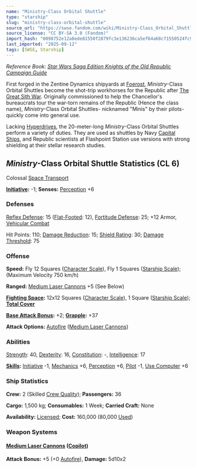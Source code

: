 ```yaml
---
name: "Ministry-Class Orbital Shuttle"
type: "starship"
slug: "ministry-class-orbital-shuttle"
source_url: "https://swse.fandom.com/wiki/Ministry-Class_Orbital_Shuttle"
source_license: "CC BY-SA 3.0 (Fandom)"
import_hash: "0098752e12a8ede81550f2879fc3e136236ca5ef64a68c71550524fc918d3a20"
last_imported: "2025-09-12"
tags: [SWSE, Starship]
---
```

*Reference Book: [Star Wars Saga Edition Knights of the Old Republic Campaign Guide](https://swse.fandom.com/wiki/Star_Wars_Saga_Edition_Knights_of_the_Old_Republic_Campaign_Guide)*

First forged in the Zentine Dynamics shipyards at [Foerost](https://swse.fandom.com/wiki/Foerost), *Ministry*-Class Orbital Shuttles become the shot-trip workhorses for the Republic after [The Great Sith War](https://swse.fandom.com/wiki/The_Great_Sith_War). Originally commissioned to help the Chancellor's bureaucrats tour the war-torn remains of the Republic (Hence the class name), *Ministry*-Class Orbital Shuttles- nicknamed "Minis" by their pilots- quickly come into general use.

Lacking [Hyperdrives](https://swse.fandom.com/wiki/Hyperdrive), the 20-meter-long *Ministry*-Class Orbital Shuttles perform a variety of duties. They are used as shuttles by Navy [Capital Ships](https://swse.fandom.com/wiki/Capital_Ships), and Republic scientists at Flashpoint Station use versions with strong shielding at their stellar research studies.

## *Ministry*-Class Orbital Shuttle Statistics (CL 6)
Colossal [Space Transport](https://swse.fandom.com/wiki/Space_Transport)

**[Initiative](https://swse.fandom.com/wiki/Initiative):** -1; **Senses:** [Perception](https://swse.fandom.com/wiki/Perception) +6
### Defenses
[Reflex Defense](https://swse.fandom.com/wiki/Reflex_Defense_(Vehicles)): 15 ([Flat-Footed](https://swse.fandom.com/wiki/Flat-Footed): 12), [Fortitude Defense](https://swse.fandom.com/wiki/Fortitude_Defense_(Vehicles)): 25; +12 Armor, [Vehicular Combat](https://swse.fandom.com/wiki/Vehicular_Combat)

Hit Points: 110; [Damage Reduction](https://swse.fandom.com/wiki/Damage_Reduction): 15; [Shield Rating](https://swse.fandom.com/wiki/Shield_Rating): 30; [Damage Threshold](https://swse.fandom.com/wiki/Damage_Threshold_(Vehicles)): 75
### Offense
**Speed:** Fly 12 Squares ([Character Scale](https://swse.fandom.com/wiki/Character_Scale)), Fly 1 Squares ([Starship Scale](https://swse.fandom.com/wiki/Starship_Scale)); (Maximum Velocity 750 km/h)

**Ranged:** [Medium Laser Cannons](https://swse.fandom.com/wiki/Medium_Laser_Cannons) +5 (See Below)

**[Fighting Space](https://swse.fandom.com/wiki/Fighting_Space):** 12x12 Squares ([Character Scale](https://swse.fandom.com/wiki/Character_Scale)), 1 Square ([Starship Scale](https://swse.fandom.com/wiki/Starship_Scale)); **[Total Cover](https://swse.fandom.com/wiki/Total_Cover)**

**[Base Attack Bonus](https://swse.fandom.com/wiki/Base_Attack_Bonus):** +2; **[Grapple](https://swse.fandom.com/wiki/Grapple):** +37

**Attack Options:** [Autofire](https://swse.fandom.com/wiki/Autofire_(Vehicle_Combat)) ([Medium Laser Cannons](https://swse.fandom.com/wiki/Medium_Laser_Cannons))
### Abilities
[Strength](https://swse.fandom.com/wiki/Strength): 40, [Dexterity](https://swse.fandom.com/wiki/Dexterity): 16, [Constitution](https://swse.fandom.com/wiki/Constitution): -, [Intelligence](https://swse.fandom.com/wiki/Intelligence): 17

**[Skills](https://swse.fandom.com/wiki/Skills):** [Initiative](https://swse.fandom.com/wiki/Initiative) -1, [Mechanics](https://swse.fandom.com/wiki/Mechanics) +6, [Perception](https://swse.fandom.com/wiki/Perception) +6, [Pilot](https://swse.fandom.com/wiki/Pilot) -1, [Use Computer](https://swse.fandom.com/wiki/Use_Computer) +6
### Ship Statistics
**Crew:** 2 (Skilled [Crew Quality](https://swse.fandom.com/wiki/Crew_Quality)); **Passengers:** 36

**Cargo:** 1,500 kg; **Consumables:** 1 Week; **Carried Craft:** None

**Availability:** [Licensed](https://swse.fandom.com/wiki/Licensed); **Cost:** 160,000 (80,000 [Used](https://swse.fandom.com/wiki/Used))
### Weapon Systems
#### **[Medium Laser Cannons](https://swse.fandom.com/wiki/Medium_Laser_Cannons) ([Copilot](https://swse.fandom.com/wiki/Copilot))**
**Attack Bonus:** +5 (+0 [Autofire](https://swse.fandom.com/wiki/Autofire_(Vehicle_Combat))), **Damage:** 5d10x2